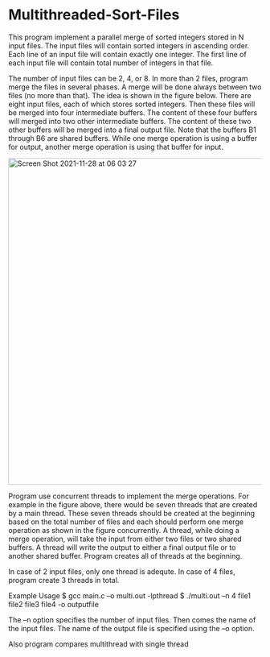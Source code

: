 # Multithreaded-Sort-Files

This program implement a parallel merge of sorted integers stored in N input files. The input files 
will contain sorted integers in ascending order. Each line of an input file will contain exactly one 
integer.  The  first  line  of  each  input  file  will  contain  total  number  of    integers  in  that  file.  

The number of input files can be 2, 4, or 8. In more than 2 files, program merge the files in several 
phases. A merge will be done always between two files (no more than that). The idea is shown in 
the figure below. There are eight input files, each of which stores sorted integers. Then these files 
will be merged into four intermediate buffers. The content of these four buffers will merged into 
two other intermediate buffers. The content of these two other buffers will be merged into a final output file. 
Note that the buffers B1 through B6 are shared buffers. While one merge operation is 
using a buffer for output, another merge operation is using that buffer for input.  

<img width="649" alt="Screen Shot 2021-11-28 at 06 03 27" src="https://user-images.githubusercontent.com/46750371/143727234-d2ec492a-4efd-41a3-b6d6-742ca5ed02a3.png">

Program  use  concurrent  threads  to  implement  the  merge  operations.  For  example  in  the  figure 
above, there would be seven threads that are created by a main thread. These seven threads should 
be created at the beginning based on the total number of files and each should perform one merge 
operation as shown in the figure concurrently. A thread, while doing a merge operation, will take 
the input from either two files or two shared buffers. A thread will write the output to either a final 
output  file  or  to  another  shared  buffer.  Program  creates all of threads at the 
beginning.  

In case of 2 input files, only one thread is adequte. In case of 4 files, program create 3 threads in 
total. 

Example Usage
$ gcc main.c –o multi.out -lpthread 
$ ./multi.out  –n 4 file1 file2 file3 file4 -o outputfile 

The –n option specifies the  number of input 
files. Then comes the name of the input files. The name of the output file is specified using the –o 
option.  


Also program compares multithread with single thread
